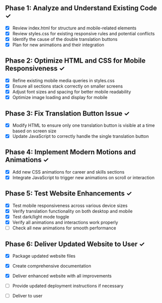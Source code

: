 ## Phase 1: Analyze and Understand Existing Code ✓
- [x] Review index.html for structure and mobile-related elements
- [x] Review styles.css for existing responsive rules and potential conflicts
- [x] Identify the cause of the double translation buttons
- [x] Plan for new animations and their integration

## Phase 2: Optimize HTML and CSS for Mobile Responsiveness ✓
- [x] Refine existing mobile media queries in styles.css
- [x] Ensure all sections stack correctly on smaller screens
- [x] Adjust font sizes and spacing for better mobile readability
- [x] Optimize image loading and display for mobile

## Phase 3: Fix Translation Button Issue ✓
- [x] Modify HTML to ensure only one translation button is visible at a time based on screen size
- [x] Update JavaScript to correctly handle the single translation button

## Phase 4: Implement Modern Motions and Animations ✓
- [x] Add new CSS animations for career and skills sections
- [x] Integrate JavaScript to trigger new animations on scroll or interaction

## Phase 5: Test Website Enhancements ✓
- [x] Test mobile responsiveness across various device sizes
- [x] Verify translation functionality on both desktop and mobile
- [x] Test dark/light mode toggle
- [x] Verify all animations and interactions work properly
- [ ] Check all new animations for smooth performance

## Phase 6: Deliver Updated Website to User ✓
- [x] Package updated website files
- [x] Create comprehensive documentation
- [x] Deliver enhanced website with all improvements
- [ ] Provide updated deployment instructions if necessary
- [ ] Deliver to user

